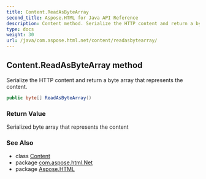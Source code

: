 ```yaml
---
title: Content.ReadAsByteArray
second_title: Aspose.HTML for Java API Reference
description: Content method. Serialize the HTTP content and return a byte array that represents the content
type: docs
weight: 30
url: /java/com.aspose.html.net/content/readasbytearray/
---
```

## Content.ReadAsByteArray method

Serialize the HTTP content and return a byte array that represents the content.

```java
public byte[] ReadAsByteArray()
```

### Return Value

Serialized byte array that represents the content

### See Also

* class [Content](../)
* package [com.aspose.html.Net](../../content/)
* package [Aspose.HTML](../../../)
